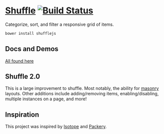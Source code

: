 # [Shuffle](http://vestride.github.io/Shuffle) [![Build Status](https://travis-ci.org/Vestride/Shuffle.svg?branch=refactoring)](https://travis-ci.org/Vestride/Shuffle)
Categorize, sort, and filter a responsive grid of items.

```bash
bower install shufflejs
```

## Docs and Demos
[All found here](http://vestride.github.io/Shuffle)

## Shuffle 2.0
This is a large improvement to shuffle. Most notably, the ability for [masonry](http://masonry.desandro.com) layouts. Other additions include adding/removing items, enabling/disabling, multiple instances on a page, and more!

## Inspiration
This project was inspired by [Isotope](http://isotope.metafizzy.co/) and [Packery](http://packery.metafizzy.co/).
